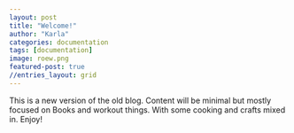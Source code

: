 ```yaml
---
layout: post
title: "Welcome!"
author: "Karla"
categories: documentation
tags: [documentation]
image: roew.png
featured-post: true
//entries_layout: grid
---
```

This is a new version of the old blog. Content will be minimal but mostly focused on Books and workout things. With some cooking and crafts mixed in. 
Enjoy! 


